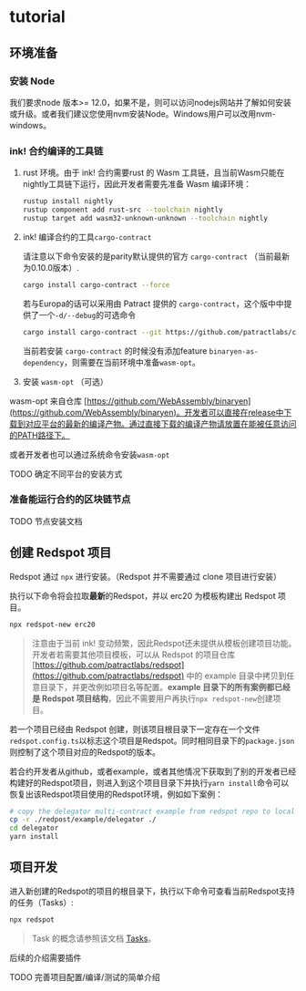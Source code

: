 # tutorial

## 环境准备
### 安装 Node
我们要求node 版本>= 12.0，如果不是，则可以访问nodejs网站并了解如何安装或升级。或者我们建议您使用nvm安装Node。Windows用户可以改用nvm-windows。

### ink! 合约编译的工具链
1. rust 环境。由于 ink! 合约需要rust 的 Wasm 工具链，且当前Wasm只能在nightly工具链下运行，因此开发者需要先准备 Wasm 编译环境：

    ```bash
    rustup install nightly
    rustup component add rust-src --toolchain nightly
    rustup target add wasm32-unknown-unknown --toolchain nightly
    ```

2. ink! 编译合约的工具`cargo-contract`

    请注意以下命令安装的是parity默认提供的官方 `cargo-contract` （当前最新为0.10.0版本）.
    ```bash
    cargo install cargo-contract --force
    ```

    若与Europa的话可以采用由 Patract 提供的 `cargo-contract`，这个版中中提供了一个`-d/--debug`的可选命令
    ```bash
    cargo install cargo-contract --git https://github.com/patractlabs/cargo-contract --branch=v0.10.0 --force
    ```

    当前若安装 `cargo-contract` 的时候没有添加feature `binaryen-as-dependency`，则需要在当前环境中准备`wasm-opt`。

3. 安装 `wasm-opt` （可选）

wasm-opt 来自仓库 [https://github.com/WebAssembly/binaryen](https://github.com/WebAssembly/binaryen)。开发者可以直接在release中下载到对应平台的最新的编译产物。通过直接下载的编译产物请放置在能被任意访问的PATH路径下。

或者开发者也可以通过系统命令安装`wasm-opt`

TODO 确定不同平台的安装方式

### 准备能运行合约的区块链节点

TODO 节点安装文档

## 创建 Redspot 项目
Redspot 通过 `npx` 进行安装。（Redspot 并不需要通过 clone 项目进行安装）

执行以下命令将会拉取**最新**的Redspot，并以 erc20 为模板构建出 Redspot 项目。

```bash
npx redspot-new erc20
```

> 注意由于当前 ink! 变动频繁，因此Redspot还未提供从模板创建项目功能。开发者若需要其他项目模板，可以从 Redspot 的项目仓库 [https://github.com/patractlabs/redspot](https://github.com/patractlabs/redspot) 中的 example 目录中拷贝到任意目录下，并更改例如项目名等配置。**example 目录下的所有案例都已经是 Redspot 项目结构**，因此不需要用户再执行`npx redspot-new`创建项目。

若一个项目已经由 Redspot 创建，则该项目根目录下一定存在一个文件`redspot.config.ts`以标志这个项目是Redspot。同时相同目录下的`package.json`则控制了这个项目对应的Redspot的版本。

若合约开发者从github，或者example，或者其他情况下获取到了别的开发者已经构建好的Redspot项目，则进入到这个项目目录下并执行`yarn install`命令可以恢复出该Redspot项目使用的Redspot环境，例如如下案例：

```bash
# copy the delegator multi-contract example from redspot repo to local dir
cp -r ./redpost/example/delegator ./
cd delegator
yarn install
```

## 项目开发
进入新创建的Redspot的项目的根目录下，执行以下命令可查看当前Redspot支持的任务（Tasks）:

```bash
npx redspot
```

> Task 的概念请参照该文档 [Tasks](./overview.md#Tasks)。

后续的介绍需要插件

TODO 完善项目配置/编译/测试的简单介绍